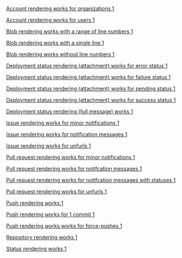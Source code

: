 <a href="https://api.slack.com/docs/messages/builder?msg=%7B%22attachments%22%3A%5B%7B%22color%22%3A%22%2324292f%22%2C%22fallback%22%3A%22Kubernetes%22%2C%22fields%22%3A%5B%7B%22short%22%3Atrue%2C%22title%22%3A%22URL%22%2C%22value%22%3A%22http%3A%2F%2Fkubernetes.io%22%7D%2C%7B%22short%22%3Atrue%2C%22title%22%3A%22Repositories%22%2C%22value%22%3A51%7D%5D%2C%22footer%22%3A%22%3Chttps%3A%2F%2Fgithub.com%2Fkubernetes%7CView%20it%20on%20GitHub%3E%22%2C%22footer_icon%22%3A%22https%3A%2F%2Fassets-cdn.github.com%2Ffavicon.ico%22%2C%22text%22%3A%22Kubernetes%22%2C%22thumb_url%22%3A%22https%3A%2F%2Favatars2.githubusercontent.com%2Fu%2F13629408%3Fv%3D4%22%2C%22title%22%3A%22Kubernetes%22%2C%22ts%22%3A1438624543%7D%5D%7D">Account rendering works for organizations 1</a>

<a href="https://api.slack.com/docs/messages/builder?msg=%7B%22attachments%22%3A%5B%7B%22color%22%3A%22%2324292f%22%2C%22fallback%22%3A%22Wilhelm%20Klopp%22%2C%22fields%22%3A%5B%7B%22short%22%3Atrue%2C%22title%22%3A%22Company%22%2C%22value%22%3A%22%40github%20%22%7D%2C%7B%22short%22%3Atrue%2C%22title%22%3A%22Location%22%2C%22value%22%3A%22London%22%7D%2C%7B%22short%22%3Atrue%2C%22title%22%3A%22URL%22%2C%22value%22%3A%22https%3A%2F%2Fwilhelmklopp.com%22%7D%2C%7B%22short%22%3Atrue%2C%22title%22%3A%22Repositories%22%2C%22value%22%3A28%7D%5D%2C%22footer%22%3A%22%3Chttps%3A%2F%2Fgithub.com%2Fwilhelmklopp%7CView%20it%20on%20GitHub%3E%22%2C%22footer_icon%22%3A%22https%3A%2F%2Fassets-cdn.github.com%2Ffavicon.ico%22%2C%22text%22%3A%22working%20on%20%40uclapi%2C%20doing%20stuff%20%40simplepoll%20I%20like%20APIs%2C%20emoji%2C%20and%20%3Apartyparrot%3A%22%2C%22thumb_url%22%3A%22https%3A%2F%2Favatars1.githubusercontent.com%2Fu%2F7718702%3Fv%3D4%22%2C%22title%22%3A%22Wilhelm%20Klopp%22%2C%22ts%22%3A1401234498%7D%5D%7D">Account rendering works for users 1</a>

<a href="https://api.slack.com/docs/messages/builder?msg=%7B%22attachments%22%3A%5B%7B%22color%22%3A%22%2324292f%22%2C%22fallback%22%3A%22src%2Fcolor.js%3A122-129%22%2C%22footer%22%3A%22%3Chttps%3A%2F%2Fgithub.com%2Fatom%2Fatom%2Fblob%2Fmaster%2Fsrc%2Fcolor.js%23L122-L129%7CView%20it%20on%20GitHub%3E%22%2C%22footer_icon%22%3A%22https%3A%2F%2Fassets-cdn.github.com%2Ffavicon.ico%22%2C%22mrkdwn_in%22%3A%5B%22text%22%5D%2C%22text%22%3A%22%60%60%60function%20parseAlpha%20(alphaString)%20%7B%20%20const%20alpha%20%3D%20parseFloat(alphaString)%20%20if%20(isNaN(alpha))%20%7B%20%20%20%20return%201%20%20%7D%20else%20%7B%20%20%20%20return%20Math.min(Math.max(alpha%2C%200)%2C%201)%20%20%7D%7D%60%60%60%22%2C%22title%22%3A%22src%2Fcolor.js%3A122-129%22%7D%5D%7D">Blob rendering works with a range of line numbers 1</a>

<a href="https://api.slack.com/docs/messages/builder?msg=%7B%22attachments%22%3A%5B%7B%22color%22%3A%22%2324292f%22%2C%22fallback%22%3A%22src%2Fcolor.js%3A122%22%2C%22footer%22%3A%22%3Chttps%3A%2F%2Fgithub.com%2Fatom%2Fatom%2Fblob%2Fmaster%2Fsrc%2Fcolor.js%23L122%7CView%20it%20on%20GitHub%3E%22%2C%22footer_icon%22%3A%22https%3A%2F%2Fassets-cdn.github.com%2Ffavicon.ico%22%2C%22mrkdwn_in%22%3A%5B%22text%22%5D%2C%22text%22%3A%22%60%60%60function%20parseAlpha%20(alphaString)%20%7B%60%60%60%22%2C%22title%22%3A%22src%2Fcolor.js%3A122%22%7D%5D%7D">Blob rendering works with a single line 1</a>

<a href="https://api.slack.com/docs/messages/builder?msg=%7B%22attachments%22%3A%5B%7B%22color%22%3A%22%2324292f%22%2C%22fallback%22%3A%22src%2Fcolor.js%22%2C%22footer%22%3A%22%3Chttps%3A%2F%2Fgithub.com%2Fatom%2Fatom%2Fblob%2Fmaster%2Fsrc%2Fcolor.js%7CView%20it%20on%20GitHub%3E%22%2C%22footer_icon%22%3A%22https%3A%2F%2Fassets-cdn.github.com%2Ffavicon.ico%22%2C%22mrkdwn_in%22%3A%5B%22text%22%5D%2C%22text%22%3A%22%60%60%60%2F**%20%40babel%20*%2Flet%20ParsedColor%20%3D%20null%2F%2F%20Essential%3A%20A%20simple%20color%20class%20returned%20from%20%7BConfig%3A%3Aget%7D%20when%20the%20value%2F%2F%20at%20the%20key%20path%20is%20of%20type%20'color'.export%20default%20class%20Color%20%7B%20%20%2F%2F%20Essential%3A%20Parse%20a%20%7BString%7D%20or%20%7BObject%7D%20into%20a%20%7BColor%7D.%20%20%2F%2F%20%20%2F%2F%20*%20%60value%60%20A%20%7BString%7D%20such%20as%20%60'white'%60%2C%20%60%23ff00ff%60%2C%20or%20%20%2F%2F%20%20%20%60'rgba(255%2C%2015%2C%2060%2C%20.75)'%60%20or%20an%20%7BObject%7D%20with%20%60red%60%2C%20%60green%60%2C%20%60blue%60%2C%20%20%2F%2F%20%20%20and%20%60alpha%60%20properties.%20%20%2F%2F%20%20%2F%2F%20Returns%20a%20%7BColor%7D%20or%20%60null%60%20if%20it%20cannot%20be%20parsed.%20%20static%20parse%20(value)%20%7B%20%20%20%20switch%20(typeof%20value)%20%7B%20%20%20%20%20%20case%20'string'%3A%20%20%20%20%20%20%20%20break%20%20%20%20%20%20case%20'object'%3A%20%20%20%20%20%20%20%20if%20(Array.isArray(value))%20%7B%20return%20null%20%7D%20%20%20%20%20%20%20%20break%20%20%20%20%20%20default%3A%20%20%20%20%20%20%20%20return%20null%20%20%20%20%7D%20%20%20%20if%20(!ParsedColor)%20%7B%20%20%20%20%20%20ParsedColor%20%3D%20require('color')%20%20%20%20%7D%20%20%20%20try%20%7B%20%20%20%20%20%20var%20parsedColor%20%3D%20new%20ParsedColor(value)%20%20%20%20%7D%20catch%20(error)%20%7B%20%20%20%20%20%20return%20null%20%20%20%20%7D%20%20%20%20return%20new%20Color(parsedColor.red()%2C%20parsedColor.green()%2C%20parsedColor.blue()%2C%20parsedColor.alpha())%20%20%7D%20%20constructor%20(red%2C%20green%2C%20blue%2C%20alpha)%20%7B%20%20%20%20this.red%20%3D%20red%20%20%20%20this.green%20%3D%20green%20%20%20%20this.blue%20%3D%20blue%20%20%20%20this.alpha%20%3D%20alpha%20%20%7D%20%20set%20red%20(red)%20%7B%20%20%20%20this._red%20%3D%20parseColor(red)%20%20%7D%20%20set%20green%20(green)%20%7B%20%20%20%20this._green%20%3D%20parseColor(green)%20%20%7D%20%20set%20blue%20(blue)%20%7B%20%20%20%20this._blue%20%3D%20parseColor(blue)%20%20%7D%20%20set%20alpha%20(alpha)%20%7B%20%20%20%20this._alpha%20%3D%20parseAlpha(alpha)%20%20%7D%20%20get%20red%20()%20%7B%20%20%20%20return%20this._red%20%20%7D%20%20get%20green%20()%20%7B%20%20%20%20return%20this._green%20%20%7D%20%20get%20blue%20()%20%7B%20%20%20%20return%20this._blue%20%20%7D%20%20get%20alpha%20()%20%7B%20%20%20%20return%20this._alpha%20%20%7D%20%20%2F%2F%20Essential%3A%20Returns%20a%20%7BString%7D%20in%20the%20form%20%60'%23abcdef'%60.%20%20toHexString%20()%20%7B%20%20%20%20return%20%60%23%24%7BnumberToHexString(this.red)%7D%24%7BnumberToHexString(this.green)%7D%24%7BnumberToHexString(this.blue)%7D%60%20%20%7D%20%20%2F%2F%20Essential%3A%20Returns%20a%20%7BString%7D%20in%20the%20form%20%60'rgba(25%2C%2050%2C%2075%2C%20.9)'%60.%20%20toRGBAString%20()%20%7B%20%20%20%20return%20%60rgba(%24%7Bthis.red%7D%2C%20%24%7Bthis.green%7D%2C%20%24%7Bthis.blue%7D%2C%20%24%7Bthis.alpha%7D)%60%20%20%7D%20%20toJSON%20()%20%7B%20%20%20%20return%20this.alpha%20%3D%3D%3D%201%20%3F%20this.toHexString()%20%3A%20this.toRGBAString()%20%20%7D%20%20isEqual%20(color)%20%7B%20%20%20%20if%20(this%20%3D%3D%3D%20color)%20%7B%20%20%20%20%20%20return%20true%20%20%20%20%7D%20%20%20%20if%20(!(color%20instanceof%20Color))%20%7B%20%20%20%20%20%20color%20%3D%20Color.parse(color)%20%20%20%20%7D%20%20%20%20if%20(color%20%3D%3D%20null)%20%7B%20%20%20%20%20%20return%20false%20%20%20%20%7D%20%20%20%20return%20color.red%20%3D%3D%3D%20this.red%20%26%26%20color.blue%20%3D%3D%3D%20this.blue%20%26%26%20color.green%20%3D%3D%3D%20this.green%20%26%26%20color.alpha%20%3D%3D%3D%20this.alpha%20%20%7D%20%20clone%20()%20%7B%20%20%20%20return%20new%20Color(this.red%2C%20this.green%2C%20this.blue%2C%20this.alpha)%20%20%7D%7Dfunction%20parseColor%20(colorString)%20%7B%20%20const%20color%20%3D%20parseInt(colorString%2C%2010)%20%20if%20(isNaN(color))%20%7B%20%20%20%20return%200%20%20%7D%20else%20%7B%20%20%20%20return%20Math.min(Math.max(color%2C%200)%2C%20255)%20%20%7D%7Dfunction%20parseAlpha%20(alphaString)%20%7B%20%20const%20alpha%20%3D%20parseFloat(alphaString)%20%20if%20(isNaN(alpha))%20%7B%20%20%20%20return%201%20%20%7D%20else%20%7B%20%20%20%20return%20Math.min(Math.max(alpha%2C%200)%2C%201)%20%20%7D%7Dfunction%20numberToHexString%20(number)%20%7B%20%20const%20hex%20%3D%20number.toString(16)%20%20if%20(number%20%3C%2016)%20%7B%20%20%20%20return%20%600%24%7Bhex%7D%60%20%20%7D%20else%20%7B%20%20%20%20return%20hex%20%20%7D%7D%60%60%60%22%2C%22title%22%3A%22src%2Fcolor.js%22%7D%5D%7D">Blob rendering works without line numbers 1</a>

<a href="https://api.slack.com/docs/messages/builder?msg=%7B%22attachments%22%3A%5B%7B%22author_icon%22%3A%22https%3A%2F%2Favatars1.githubusercontent.com%2Fu%2F7718702%3Fv%3D4%22%2C%22author_link%22%3A%22https%3A%2F%2Fgithub.com%2Fwilhelmklopp%22%2C%22author_name%22%3A%22wilhelmklopp%22%2C%22color%22%3A%22%23cb2431%22%2C%22fallback%22%3A%22Error%20when%20deploying%203dce5c8%20to%20github-slack-app%22%2C%22mrkdwn_in%22%3A%5B%22text%22%5D%2C%22text%22%3A%22Error%20when%20deploying%20%3Chttps%3A%2F%2Fgithub.com%2Fgithub-slack%2Fapp%2Fcommit%2F3dce5c8488afc87a1ffbb840fc33b4a8331a1034%7C%603dce5c8%60%3E%20to%20%3Chttps%3A%2F%2Fdashboard.heroku.com%2Fapps%2Fgithub-slack-app%2Factivity%2Fbuilds%2F056df7bf-83c4-4ac1-911b-c8642413eef0%7Cgithub-slack-app%3E%22%7D%5D%7D">Deployment status rendering (attachment) works for error status 1</a>

<a href="https://api.slack.com/docs/messages/builder?msg=%7B%22attachments%22%3A%5B%7B%22author_icon%22%3A%22https%3A%2F%2Favatars1.githubusercontent.com%2Fu%2F7718702%3Fv%3D4%22%2C%22author_link%22%3A%22https%3A%2F%2Fgithub.com%2Fwilhelmklopp%22%2C%22author_name%22%3A%22wilhelmklopp%22%2C%22color%22%3A%22%23cb2431%22%2C%22fallback%22%3A%22Deploying%203dce5c8%20to%20github-slack-app%20failed%22%2C%22mrkdwn_in%22%3A%5B%22text%22%5D%2C%22text%22%3A%22Deploying%20%3Chttps%3A%2F%2Fgithub.com%2Fgithub-slack%2Fapp%2Fcommit%2F3dce5c8488afc87a1ffbb840fc33b4a8331a1034%7C%603dce5c8%60%3E%20to%20%3Chttps%3A%2F%2Fdashboard.heroku.com%2Fapps%2Fgithub-slack-app%2Factivity%2Fbuilds%2F056df7bf-83c4-4ac1-911b-c8642413eef0%7Cgithub-slack-app%3E%20failed%22%7D%5D%7D">Deployment status rendering (attachment) works for failure status 1</a>

<a href="https://api.slack.com/docs/messages/builder?msg=%7B%22attachments%22%3A%5B%7B%22author_icon%22%3A%22https%3A%2F%2Favatars1.githubusercontent.com%2Fu%2F7718702%3Fv%3D4%22%2C%22author_link%22%3A%22https%3A%2F%2Fgithub.com%2Fwilhelmklopp%22%2C%22author_name%22%3A%22wilhelmklopp%22%2C%22color%22%3A%22%23dbab09%22%2C%22fallback%22%3A%22Deploying%203dce5c8%20to%20github-slack-app%22%2C%22mrkdwn_in%22%3A%5B%22text%22%5D%2C%22text%22%3A%22Deploying%20%3Chttps%3A%2F%2Fgithub.com%2Fgithub-slack%2Fapp%2Fcommit%2F3dce5c8488afc87a1ffbb840fc33b4a8331a1034%7C%603dce5c8%60%3E%20to%20%3Chttps%3A%2F%2Fdashboard.heroku.com%2Fapps%2Fgithub-slack-app%7Cgithub-slack-app%3E%22%7D%5D%7D">Deployment status rendering (attachment) works for pending status 1</a>

<a href="https://api.slack.com/docs/messages/builder?msg=%7B%22attachments%22%3A%5B%7B%22author_icon%22%3A%22https%3A%2F%2Favatars1.githubusercontent.com%2Fu%2F7718702%3Fv%3D4%22%2C%22author_link%22%3A%22https%3A%2F%2Fgithub.com%2Fwilhelmklopp%22%2C%22author_name%22%3A%22wilhelmklopp%22%2C%22color%22%3A%22%2328a745%22%2C%22fallback%22%3A%22Successfully%20deployed%203dce5c8%20to%20github-slack-app%22%2C%22mrkdwn_in%22%3A%5B%22text%22%5D%2C%22text%22%3A%22Successfully%20deployed%20%3Chttps%3A%2F%2Fgithub.com%2Fgithub-slack%2Fapp%2Fcommit%2F3dce5c8488afc87a1ffbb840fc33b4a8331a1034%7C%603dce5c8%60%3E%20to%20%3Chttps%3A%2F%2Fdashboard.heroku.com%2Fapps%2Fgithub-slack-app%2Factivity%2Fbuilds%2F056df7bf-83c4-4ac1-911b-c8642413eef0%7Cgithub-slack-app%3E%22%7D%5D%7D">Deployment status rendering (attachment) works for success status 1</a>

<a href="https://api.slack.com/docs/messages/builder?msg=%7B%22attachments%22%3A%5B%7B%22author_icon%22%3A%22https%3A%2F%2Favatars1.githubusercontent.com%2Fu%2F7718702%3Fv%3D4%22%2C%22author_link%22%3A%22https%3A%2F%2Fgithub.com%2Fwilhelmklopp%22%2C%22author_name%22%3A%22wilhelmklopp%22%2C%22color%22%3A%22%23dbab09%22%2C%22fallback%22%3A%22Deploying%203dce5c8%20to%20github-slack-app%22%2C%22mrkdwn_in%22%3A%5B%22text%22%5D%2C%22text%22%3A%22Deploying%20%3Chttps%3A%2F%2Fgithub.com%2Fgithub-slack%2Fapp%2Fcommit%2F3dce5c8488afc87a1ffbb840fc33b4a8331a1034%7C%603dce5c8%60%3E%20to%20%3Chttps%3A%2F%2Fdashboard.heroku.com%2Fapps%2Fgithub-slack-app%7Cgithub-slack-app%3E%22%7D%5D%7D">Deployment status rendering (full message) works 1</a>

<a href="https://api.slack.com/docs/messages/builder?msg=%7B%22attachments%22%3A%5B%7B%22author_icon%22%3A%22https%3A%2F%2Favatars1.githubusercontent.com%2Fu%2F7718702%3Fv%3D4%22%2C%22author_link%22%3A%22https%3A%2F%2Fgithub.com%2Fwilhelmklopp%22%2C%22author_name%22%3A%22wilhelmklopp%22%2C%22color%22%3A%22%23cb2431%22%2C%22fallback%22%3A%22%5Bgithub-slack%2Fpublic-test%5D%20Issue%20closed%20by%20bkeepers%22%2C%22footer%22%3A%22%3Chttps%3A%2F%2Fgithub.com%2Fgithub-slack%2Fpublic-test%2Fissues%2F1%7CView%20it%20on%20GitHub%3E%22%2C%22footer_icon%22%3A%22https%3A%2F%2Fassets-cdn.github.com%2Ffavicon.ico%22%2C%22mrkdwn_in%22%3A%5B%22text%22%5D%2C%22pretext%22%3A%22%5Bgithub-slack%2Fpublic-test%5D%20Issue%20closed%20by%20bkeepers%22%2C%22title%22%3A%22%231%20Needs%20content%22%2C%22title_link%22%3A%22https%3A%2F%2Fgithub.com%2Fgithub-slack%2Fpublic-test%2Fissues%2F1%22%2C%22ts%22%3A1508171038%7D%5D%7D">Issue rendering works for minor notifications 1</a>

<a href="https://api.slack.com/docs/messages/builder?msg=%7B%22attachments%22%3A%5B%7B%22author_icon%22%3A%22https%3A%2F%2Favatars1.githubusercontent.com%2Fu%2F7718702%3Fv%3D4%22%2C%22author_link%22%3A%22https%3A%2F%2Fgithub.com%2Fwilhelmklopp%22%2C%22author_name%22%3A%22wilhelmklopp%22%2C%22color%22%3A%22%2336a64f%22%2C%22fallback%22%3A%22%5Bgithub-slack%2Fpublic-test%5D%20Issue%20opened%20by%20wilhelmklopp%22%2C%22fields%22%3A%5B%7B%22short%22%3Atrue%2C%22title%22%3A%22Assignees%22%2C%22value%22%3A%22wilhelmklopp%22%7D%2C%7B%22short%22%3Atrue%2C%22title%22%3A%22Labels%22%2C%22value%22%3A%22enhancement%2C%20question%2C%20wontfix%22%7D%5D%2C%22footer%22%3A%22%3Chttps%3A%2F%2Fgithub.com%2Fgithub-slack%2Fpublic-test%2Fissues%2F1%7CView%20it%20on%20GitHub%3E%22%2C%22footer_icon%22%3A%22https%3A%2F%2Fassets-cdn.github.com%2Ffavicon.ico%22%2C%22mrkdwn_in%22%3A%5B%22text%22%5D%2C%22pretext%22%3A%22%5Bgithub-slack%2Fpublic-test%5D%20Issue%20opened%20by%20wilhelmklopp%22%2C%22text%22%3A%22This%20repo%20needs%20some%20content%2C%20as%20currently%2C%20it%20does%20not%20have%20**any**.%22%2C%22title%22%3A%22%231%20Needs%20content%22%2C%22title_link%22%3A%22https%3A%2F%2Fgithub.com%2Fgithub-slack%2Fpublic-test%2Fissues%2F1%22%2C%22ts%22%3A1508171038%7D%5D%7D">Issue rendering works for notification messages 1</a>

<a href="https://api.slack.com/docs/messages/builder?msg=%7B%22attachments%22%3A%5B%7B%22author_icon%22%3A%22https%3A%2F%2Favatars1.githubusercontent.com%2Fu%2F7718702%3Fv%3D4%22%2C%22author_link%22%3A%22https%3A%2F%2Fgithub.com%2Fwilhelmklopp%22%2C%22author_name%22%3A%22wilhelmklopp%22%2C%22color%22%3A%22%2336a64f%22%2C%22fallback%22%3A%22%231%20Needs%20content%22%2C%22fields%22%3A%5B%7B%22short%22%3Atrue%2C%22title%22%3A%22Assignees%22%2C%22value%22%3A%22wilhelmklopp%22%7D%2C%7B%22short%22%3Atrue%2C%22title%22%3A%22Labels%22%2C%22value%22%3A%22enhancement%2C%20question%2C%20wontfix%22%7D%5D%2C%22footer%22%3A%22%3Chttps%3A%2F%2Fgithub.com%2Fgithub-slack%2Fpublic-test%2Fissues%2F1%7CView%20it%20on%20GitHub%3E%22%2C%22footer_icon%22%3A%22https%3A%2F%2Fassets-cdn.github.com%2Ffavicon.ico%22%2C%22mrkdwn_in%22%3A%5B%22text%22%5D%2C%22text%22%3A%22This%20repo%20needs%20some%20content%2C%20as%20currently%2C%20it%20does%20not%20have%20**any**.%22%2C%22title%22%3A%22%231%20Needs%20content%22%2C%22title_link%22%3A%22https%3A%2F%2Fgithub.com%2Fgithub-slack%2Fpublic-test%2Fissues%2F1%22%2C%22ts%22%3A1508171038%7D%5D%7D">Issue rendering works for unfurls 1</a>

<a href="https://api.slack.com/docs/messages/builder?msg=%7B%22attachments%22%3A%5B%7B%22author_icon%22%3A%22https%3A%2F%2Favatars0.githubusercontent.com%2Fu%2F173%3Fv%3D4%22%2C%22author_link%22%3A%22https%3A%2F%2Fgithub.com%2Fbkeepers%22%2C%22author_name%22%3A%22bkeepers%22%2C%22color%22%3A%22%236f42c1%22%2C%22fallback%22%3A%22%2336%20Rearrange%20logic%22%2C%22footer%22%3A%22%3Chttps%3A%2F%2Fgithub.com%2Fgithub-slack%2Fapp%2Fpull%2F36%7CView%20it%20on%20GitHub%3E%22%2C%22footer_icon%22%3A%22https%3A%2F%2Fassets-cdn.github.com%2Ffavicon.ico%22%2C%22mrkdwn_in%22%3A%5B%22text%22%5D%2C%22pretext%22%3A%22%5Bgithub-slack%2Fapp%5D%20Pull%20request%20merged%20by%20bkeepers%22%2C%22title%22%3A%22%2336%20Rearrange%20logic%22%2C%22title_link%22%3A%22https%3A%2F%2Fgithub.com%2Fgithub-slack%2Fapp%2Fpull%2F36%22%2C%22ts%22%3A1506619320%7D%5D%7D">Pull request rendering works for minor notifications 1</a>

<a href="https://api.slack.com/docs/messages/builder?msg=%7B%22attachments%22%3A%5B%7B%22color%22%3A%22%2336a64f%22%2C%22fallback%22%3A%22%5Bgithub-slack%2Fapp%5D%20Pull%20request%20opened%20by%20wilhelmklopp%22%2C%22mrkdwn_in%22%3A%5B%22text%22%5D%2C%22pretext%22%3A%22%5Bgithub-slack%2Fapp%5D%20Pull%20request%20opened%20by%20wilhelmklopp%22%2C%22text%22%3A%221%20commit%20into%20%60github-slack%3Amaster%60%20from%20%60github-slack%3Awilhelmklopp%2Fadd-readme-badges%60%22%7D%2C%7B%22author_icon%22%3A%22https%3A%2F%2Favatars1.githubusercontent.com%2Fu%2F7718702%3Fv%3D4%22%2C%22author_link%22%3A%22https%3A%2F%2Fgithub.com%2Fwilhelmklopp%22%2C%22author_name%22%3A%22wilhelmklopp%22%2C%22color%22%3A%22%2336a64f%22%2C%22fallback%22%3A%22%2331%20Add%20badges%20to%20readme%22%2C%22fields%22%3A%5B%7B%22short%22%3Atrue%2C%22title%22%3A%22Milestone%22%2C%22value%22%3A%22%3Chttps%3A%2F%2Fgithub.com%2Fgithub-slack%2Fapp%2Fmilestone%2F1%7CStaff%20Ship%3E%22%7D%5D%2C%22footer%22%3A%22%3Chttps%3A%2F%2Fgithub.com%2Fgithub-slack%2Fapp%2Fpull%2F31%7CView%20it%20on%20GitHub%3E%22%2C%22footer_icon%22%3A%22https%3A%2F%2Fassets-cdn.github.com%2Ffavicon.ico%22%2C%22mrkdwn_in%22%3A%5B%22text%22%5D%2C%22text%22%3A%22!%5Bimage%5D(https%3A%2F%2Fuser-images.githubusercontent.com%2F7718702%2F30750617-39e2fb52-9fb7-11e7-8da1-d6542317bee2.png)%22%2C%22title%22%3A%22%2331%20Add%20badges%20to%20readme%22%2C%22title_link%22%3A%22https%3A%2F%2Fgithub.com%2Fgithub-slack%2Fapp%2Fpull%2F31%22%2C%22ts%22%3A1506092298%7D%5D%7D">Pull request rendering works for notifcation messages 1</a>

<a href="https://api.slack.com/docs/messages/builder?msg=%7B%22attachments%22%3A%5B%7B%22color%22%3A%22%2336a64f%22%2C%22fallback%22%3A%22%5Bgithub-slack%2Fapp%5D%20Pull%20request%20opened%20by%20wilhelmklopp%22%2C%22mrkdwn_in%22%3A%5B%22text%22%5D%2C%22pretext%22%3A%22%5Bgithub-slack%2Fapp%5D%20Pull%20request%20opened%20by%20wilhelmklopp%22%2C%22text%22%3A%221%20commit%20into%20%60github-slack%3Amaster%60%20from%20%60github-slack%3Awilhelmklopp%2Fadd-readme-badges%60%22%7D%2C%7B%22author_icon%22%3A%22https%3A%2F%2Favatars1.githubusercontent.com%2Fu%2F7718702%3Fv%3D4%22%2C%22author_link%22%3A%22https%3A%2F%2Fgithub.com%2Fwilhelmklopp%22%2C%22author_name%22%3A%22wilhelmklopp%22%2C%22color%22%3A%22%2336a64f%22%2C%22fallback%22%3A%22%2331%20Add%20badges%20to%20readme%22%2C%22fields%22%3A%5B%7B%22short%22%3Atrue%2C%22title%22%3A%22Milestone%22%2C%22value%22%3A%22%3Chttps%3A%2F%2Fgithub.com%2Fgithub-slack%2Fapp%2Fmilestone%2F1%7CStaff%20Ship%3E%22%7D%5D%2C%22footer%22%3A%22%3Chttps%3A%2F%2Fgithub.com%2Fgithub-slack%2Fapp%2Fpull%2F31%7CView%20it%20on%20GitHub%3E%22%2C%22footer_icon%22%3A%22https%3A%2F%2Fassets-cdn.github.com%2Ffavicon.ico%22%2C%22mrkdwn_in%22%3A%5B%22text%22%5D%2C%22text%22%3A%22!%5Bimage%5D(https%3A%2F%2Fuser-images.githubusercontent.com%2F7718702%2F30750617-39e2fb52-9fb7-11e7-8da1-d6542317bee2.png)%22%2C%22title%22%3A%22%2331%20Add%20badges%20to%20readme%22%2C%22title_link%22%3A%22https%3A%2F%2Fgithub.com%2Fgithub-slack%2Fapp%2Fpull%2F31%22%2C%22ts%22%3A1506092298%7D%2C%7B%22author_icon%22%3A%22https%3A%2F%2Favatars2.githubusercontent.com%2Foa%2F1508%3Fv%3D4%22%2C%22author_link%22%3A%22https%3A%2F%2Ftravis-ci.org%2Fgithub-slack%2Fapp%2Fbuilds%2F278661171%3Futm_source%3Dgithub_status%26utm_medium%3Dnotification%22%2C%22author_name%22%3A%22continuous-integration%2Ftravis-ci%2Fpr%3A%20The%20Travis%20CI%20build%20is%20pending%22%2C%22color%22%3A%22%23dbab09%22%2C%22fallback%22%3A%22continuous-integration%2Ftravis-ci%2Fpr%3A%20The%20Travis%20CI%20build%20is%20pending%22%2C%22mrkdwn_in%22%3A%5B%22text%22%5D%7D%2C%7B%22author_icon%22%3A%22https%3A%2F%2Favatars2.githubusercontent.com%2Foa%2F1508%3Fv%3D4%22%2C%22author_link%22%3A%22https%3A%2F%2Ftravis-ci.org%2Fgithub-slack%2Fapp%2Fbuilds%2F278661144%3Futm_source%3Dgithub_status%26utm_medium%3Dnotification%22%2C%22author_name%22%3A%22continuous-integration%2Ftravis-ci%2Fpush%3A%20The%20Travis%20CI%20build%20passed%22%2C%22color%22%3A%22%2328a745%22%2C%22fallback%22%3A%22continuous-integration%2Ftravis-ci%2Fpush%3A%20The%20Travis%20CI%20build%20passed%22%2C%22mrkdwn_in%22%3A%5B%22text%22%5D%7D%2C%7B%22author_icon%22%3A%22https%3A%2F%2Favatars2.githubusercontent.com%2Fin%2F254%3Fv%3D4%22%2C%22author_link%22%3A%22https%3A%2F%2Fcodecov.io%2Fgh%2Fgithub-slack%2Fapp%2Fcompare%2F0143c3cd70052e00bb07dc09229b261b3afd807d...68c2ef08b77a144aeaa69b601ecbacb979e3a8fd%22%2C%22author_name%22%3A%22codecov%2Fpatch%3A%20Coverage%20not%20affected%20when%20comparing%200143c3c...68c2ef0%22%2C%22color%22%3A%22%23cb2431%22%2C%22fallback%22%3A%22codecov%2Fpatch%3A%20Coverage%20not%20affected%20when%20comparing%200143c3c...68c2ef0%22%2C%22mrkdwn_in%22%3A%5B%22text%22%5D%7D%2C%7B%22author_icon%22%3A%22https%3A%2F%2Favatars2.githubusercontent.com%2Fin%2F254%3Fv%3D4%22%2C%22author_link%22%3A%22https%3A%2F%2Fcodecov.io%2Fgh%2Fgithub-slack%2Fapp%2Fcompare%2F0143c3cd70052e00bb07dc09229b261b3afd807d...68c2ef08b77a144aeaa69b601ecbacb979e3a8fd%22%2C%22author_name%22%3A%22codecov%2Fproject%3A%2098.37%25%20remains%20the%20same%20compared%20to%200143c3c%22%2C%22color%22%3A%22%23cb2431%22%2C%22fallback%22%3A%22codecov%2Fproject%3A%2098.37%25%20remains%20the%20same%20compared%20to%200143c3c%22%2C%22mrkdwn_in%22%3A%5B%22text%22%5D%7D%5D%7D">Pull request rendering works for notifcation messages with statuses 1</a>

<a href="https://api.slack.com/docs/messages/builder?msg=%7B%22attachments%22%3A%5B%7B%22author_icon%22%3A%22https%3A%2F%2Favatars1.githubusercontent.com%2Fu%2F7718702%3Fv%3D4%22%2C%22author_link%22%3A%22https%3A%2F%2Fgithub.com%2Fwilhelmklopp%22%2C%22author_name%22%3A%22wilhelmklopp%22%2C%22color%22%3A%22%2336a64f%22%2C%22fallback%22%3A%22%2331%20Add%20badges%20to%20readme%22%2C%22fields%22%3A%5B%7B%22short%22%3Atrue%2C%22title%22%3A%22Milestone%22%2C%22value%22%3A%22%3Chttps%3A%2F%2Fgithub.com%2Fgithub-slack%2Fapp%2Fmilestone%2F1%7CStaff%20Ship%3E%22%7D%5D%2C%22footer%22%3A%22%3Chttps%3A%2F%2Fgithub.com%2Fgithub-slack%2Fapp%2Fpull%2F31%7CView%20it%20on%20GitHub%3E%22%2C%22footer_icon%22%3A%22https%3A%2F%2Fassets-cdn.github.com%2Ffavicon.ico%22%2C%22mrkdwn_in%22%3A%5B%22text%22%5D%2C%22text%22%3A%22!%5Bimage%5D(https%3A%2F%2Fuser-images.githubusercontent.com%2F7718702%2F30750617-39e2fb52-9fb7-11e7-8da1-d6542317bee2.png)%22%2C%22title%22%3A%22%2331%20Add%20badges%20to%20readme%22%2C%22title_link%22%3A%22https%3A%2F%2Fgithub.com%2Fgithub-slack%2Fapp%2Fpull%2F31%22%2C%22ts%22%3A1506092298%7D%5D%7D">Pull request rendering works for unfurls 1</a>

<a href="https://api.slack.com/docs/messages/builder?msg=%7B%22attachments%22%3A%5B%7B%22author_icon%22%3A%22https%3A%2F%2Favatars1.githubusercontent.com%2Fu%2F7718702%3Fv%3D4%22%2C%22author_link%22%3A%22https%3A%2F%2Fgithub.com%2Fwilhelmklopp%22%2C%22author_name%22%3A%22wilhelmklopp%22%2C%22color%22%3A%22%2324292f%22%2C%22fallback%22%3A%2211%20new%20commits%20pushed%20to%20%60master%60%22%2C%22footer%22%3A%22%3Chttps%3A%2F%2Fgithub.com%2Fgithub-slack%2Fapp%2Fcompare%2F9e70dd3456ba...c8517a6aa42a%7CView%20it%20on%20GitHub%3E%22%2C%22footer_icon%22%3A%22https%3A%2F%2Fassets-cdn.github.com%2Ffavicon.ico%22%2C%22mrkdwn_in%22%3A%5B%22text%22%5D%2C%22text%22%3A%2211%20new%20commits%20pushed%20to%20%60master%60%22%7D%5D%7D">Push rendering works 1</a>

<a href="https://api.slack.com/docs/messages/builder?msg=%7B%22attachments%22%3A%5B%7B%22author_icon%22%3A%22https%3A%2F%2Favatars1.githubusercontent.com%2Fu%2F7718702%3Fv%3D4%22%2C%22author_link%22%3A%22https%3A%2F%2Fgithub.com%2Fwilhelmklopp%22%2C%22author_name%22%3A%22wilhelmklopp%22%2C%22color%22%3A%22%2324292f%22%2C%22fallback%22%3A%221%20new%20commit%20pushed%20to%20%60master%60%22%2C%22footer%22%3A%22%3Chttps%3A%2F%2Fgithub.com%2Fgithub-slack%2Fapp%2Fcompare%2F9e70dd3456ba...c8517a6aa42a%7CView%20it%20on%20GitHub%3E%22%2C%22footer_icon%22%3A%22https%3A%2F%2Fassets-cdn.github.com%2Ffavicon.ico%22%2C%22mrkdwn_in%22%3A%5B%22text%22%5D%2C%22text%22%3A%221%20new%20commit%20pushed%20to%20%60master%60%22%7D%5D%7D">Push rendering works for 1 commit 1</a>

<a href="https://api.slack.com/docs/messages/builder?msg=%7B%22attachments%22%3A%5B%7B%22author_icon%22%3A%22https%3A%2F%2Favatars1.githubusercontent.com%2Fu%2F7718702%3Fv%3D4%22%2C%22author_link%22%3A%22https%3A%2F%2Fgithub.com%2Fwilhelmklopp%22%2C%22author_name%22%3A%22wilhelmklopp%22%2C%22color%22%3A%22%2324292f%22%2C%22fallback%22%3A%2211%20new%20commits%20force-pushed%20to%20%60master%60%22%2C%22footer%22%3A%22%3Chttps%3A%2F%2Fgithub.com%2Fgithub-slack%2Fapp%2Fcompare%2F9e70dd3456ba...c8517a6aa42a%7CView%20it%20on%20GitHub%3E%22%2C%22footer_icon%22%3A%22https%3A%2F%2Fassets-cdn.github.com%2Ffavicon.ico%22%2C%22mrkdwn_in%22%3A%5B%22text%22%5D%2C%22text%22%3A%2211%20new%20commits%20force-pushed%20to%20%60master%60%22%7D%5D%7D">Push rendering works works for force-pushes 1</a>

<a href="https://api.slack.com/docs/messages/builder?msg=%7B%22attachments%22%3A%5B%7B%22color%22%3A%22%2324292f%22%2C%22fallback%22%3A%22bkeepers%2Fdotenv%22%2C%22fields%22%3A%5B%7B%22short%22%3Atrue%2C%22title%22%3A%22Watchers%22%2C%22value%22%3A57%7D%2C%7B%22short%22%3Atrue%2C%22title%22%3A%22Stars%22%2C%22value%22%3A4230%7D%2C%7B%22short%22%3Atrue%2C%22title%22%3A%22Forks%22%2C%22value%22%3A283%7D%2C%7B%22short%22%3Atrue%2C%22title%22%3A%22Last%20updated%22%2C%22value%22%3A%222%20months%20ago%22%7D%5D%2C%22footer%22%3A%22%3Chttps%3A%2F%2Fgithub.com%2Fbkeepers%2Fdotenv%7CView%20it%20on%20GitHub%3E%22%2C%22footer_icon%22%3A%22https%3A%2F%2Fassets-cdn.github.com%2Ffavicon.ico%22%2C%22mrkdwn_in%22%3A%5B%22text%22%2C%22fields%22%5D%2C%22text%22%3A%22A%20Ruby%20gem%20to%20load%20environment%20variables%20from%20%60.env%60.%20%22%2C%22title%22%3A%22bkeepers%2Fdotenv%22%2C%22ts%22%3A1343101131%7D%5D%7D">Repository rendering works 1</a>

<a href="https://api.slack.com/docs/messages/builder?msg=%7B%22attachments%22%3A%5B%7B%22author_icon%22%3A%22https%3A%2F%2Favatars2.githubusercontent.com%2Foa%2F1508%3Fv%3D4%22%2C%22author_link%22%3A%22https%3A%2F%2Ftravis-ci.org%2Fgithub-slack%2Fapp%2Fbuilds%2F278661144%3Futm_source%3Dgithub_status%26utm_medium%3Dnotification%22%2C%22author_name%22%3A%22continuous-integration%2Ftravis-ci%2Fpush%3A%20The%20Travis%20CI%20build%20passed%22%2C%22color%22%3A%22%2328a745%22%2C%22fallback%22%3A%22continuous-integration%2Ftravis-ci%2Fpush%3A%20The%20Travis%20CI%20build%20passed%22%2C%22mrkdwn_in%22%3A%5B%22text%22%5D%7D%5D%7D">Status rendering works 1</a>

